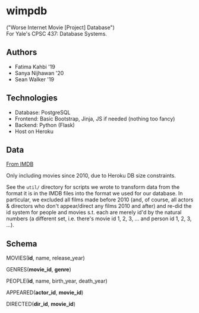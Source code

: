 # wimpdb
("Worse Internet Movie [Project] Database")  
For Yale's CPSC 437: Database Systems.  

## Authors
* Fatima Kahbi '19
* Sanya Nijhawan '20
* Sean Walker '19

## Technologies
* Database: PostgreSQL
* Frontend: Basic Bootstrap, Jinja, JS if needed (nothing too fancy)
* Backend: Python (Flask)
* Host on Heroku

## Data
[From IMDB](https://www.imdb.com/interfaces/)

Only including movies since 2010, due to Heroku DB size constraints.

See the `util/` directory for scripts we wrote to transform data from the format it is in the IMDB files into the format we used for our database. In particular, we excluded all films made before 2010 (and, of course, all actors & directors who don't appear/direct any films 2010 and after) and re-did the id system for people and movies s.t. each are merely id'd by the natural numbers (a different set, i.e. there's movie id 1, 2, 3, ... and person id 1, 2, 3, ...).

## Schema
MOVIES(__id__, name, release\_year)

GENRES(__movie\_id__, __genre__)

PEOPLE(__id__, name, birth\_year, death\_year)

APPEARED(__actor\_id__, **movie\_id**)

DIRECTED(__dir\_id__, **movie\_id**)

